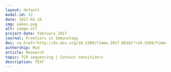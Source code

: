 ```yaml
---
layout: default
modal-id: 12
date: 2017-02-16
img: oakes.png
alt: image-alt
project-date: February 2017
journal: Frontiers in Immunology
doi: <a href="http://dx.doi.org/10.3389/fimmu.2017.00162">10.3389/fimmu.2017.00162</a>
authorship: Mid
article: Research
topic: TCR sequencing | Contact sensitizers 
description: TEXT
---
```

